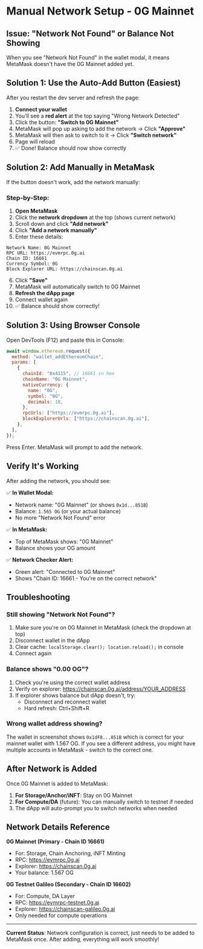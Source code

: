 # Manual Network Setup - 0G Mainnet

## Issue: "Network Not Found" or Balance Not Showing

When you see "Network Not Found" in the wallet modal, it means MetaMask doesn't have the 0G Mainnet added yet.

## Solution 1: Use the Auto-Add Button (Easiest)

After you restart the dev server and refresh the page:

1. **Connect your wallet**
2. You'll see a **red alert** at the top saying "Wrong Network Detected"
3. Click the button: **"Switch to 0G Mainnet"**
4. MetaMask will pop up asking to add the network → Click **"Approve"**
5. MetaMask will then ask to switch to it → Click **"Switch network"**
6. Page will reload
7. ✅ Done! Balance should now show correctly

## Solution 2: Add Manually in MetaMask

If the button doesn't work, add the network manually:

### Step-by-Step:

1. **Open MetaMask**
2. Click the **network dropdown** at the top (shows current network)
3. Scroll down and click **"Add network"**
4. Click **"Add a network manually"**
5. Enter these details:

```
Network Name: 0G Mainnet
RPC URL: https://evmrpc.0g.ai
Chain ID: 16661
Currency Symbol: 0G
Block Explorer URL: https://chainscan.0g.ai
```

6. Click **"Save"**
7. MetaMask will automatically switch to 0G Mainnet
8. **Refresh the dApp page**
9. Connect wallet again
10. ✅ Balance should show correctly!

## Solution 3: Using Browser Console

Open DevTools (F12) and paste this in Console:

```javascript
await window.ethereum.request({
  method: "wallet_addEthereumChain",
  params: [
    {
      chainId: "0x4115", // 16661 in hex
      chainName: "0G Mainnet",
      nativeCurrency: {
        name: "0G",
        symbol: "0G",
        decimals: 18,
      },
      rpcUrls: ["https://evmrpc.0g.ai"],
      blockExplorerUrls: ["https://chainscan.0g.ai"],
    },
  ],
});
```

Press Enter. MetaMask will prompt to add the network.

## Verify It's Working

After adding the network, you should see:

✅ **In Wallet Modal:**

- Network name: "0G Mainnet" (or shows `0x1d...851B`)
- Balance: `1.565 OG` (or your actual balance)
- No more "Network Not Found" error

✅ **In MetaMask:**

- Top of MetaMask shows: "0G Mainnet"
- Balance shows your OG amount

✅ **Network Checker Alert:**

- Green alert: "Connected to 0G Mainnet"
- Shows "Chain ID: 16661 - You're on the correct network"

## Troubleshooting

### Still showing "Network Not Found"?

1. Make sure you're on 0G Mainnet in MetaMask (check the dropdown at top)
2. Disconnect wallet in the dApp
3. Clear cache: `localStorage.clear(); location.reload();` in console
4. Connect again

### Balance shows "0.00 OG"?

1. Check you're using the correct wallet address
2. Verify on explorer: https://chainscan.0g.ai/address/YOUR_ADDRESS
3. If explorer shows balance but dApp doesn't, try:
   - Disconnect and reconnect wallet
   - Hard refresh: Ctrl+Shift+R

### Wrong wallet address showing?

The wallet in screenshot shows `0x1dF8...851B` which is correct for your mainnet wallet with 1.567 OG.
If you see a different address, you might have multiple accounts in MetaMask - switch to the correct one.

## After Network is Added

Once 0G Mainnet is added to MetaMask:

1. **For Storage/Anchor/iNFT**: Stay on 0G Mainnet
2. **For Compute/DA** (future): You can manually switch to testnet if needed
3. The dApp will auto-prompt you to switch networks when needed

## Network Details Reference

**0G Mainnet (Primary - Chain ID 16661)**

- For: Storage, Chain Anchoring, iNFT Minting
- RPC: https://evmrpc.0g.ai
- Explorer: https://chainscan.0g.ai
- Your balance: 1.567 OG

**0G Testnet Galileo (Secondary - Chain ID 16602)**

- For: Compute, DA Layer
- RPC: https://evmrpc-testnet.0g.ai
- Explorer: https://chainscan-galileo.0g.ai
- Only needed for compute operations

---

**Current Status**: Network configuration is correct, just needs to be added to MetaMask once. After adding, everything will work smoothly!
